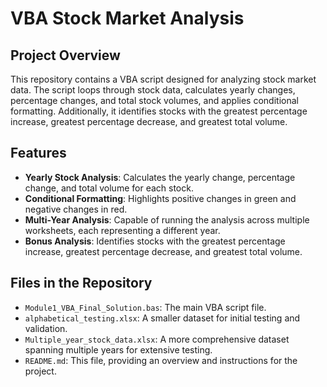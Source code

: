 # VBA Stock Market Analysis

## Project Overview
This repository contains a VBA script designed for analyzing stock market data. The script loops through stock data, calculates yearly changes, percentage changes, and total stock volumes, and applies conditional formatting. Additionally, it identifies stocks with the greatest percentage increase, greatest percentage decrease, and greatest total volume.

## Features
- **Yearly Stock Analysis**: Calculates the yearly change, percentage change, and total volume for each stock.
- **Conditional Formatting**: Highlights positive changes in green and negative changes in red.
- **Multi-Year Analysis**: Capable of running the analysis across multiple worksheets, each representing a different year.
- **Bonus Analysis**: Identifies stocks with the greatest percentage increase, greatest percentage decrease, and greatest total volume.

## Files in the Repository
- `Module1_VBA_Final_Solution.bas`: The main VBA script file.
- `alphabetical_testing.xlsx`: A smaller dataset for initial testing and validation.
- `Multiple_year_stock_data.xlsx`: A more comprehensive dataset spanning multiple years for extensive testing.
- `README.md`: This file, providing an overview and instructions for the project.

